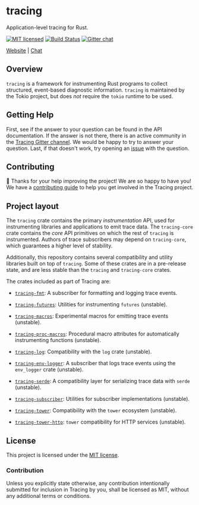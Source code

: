 # tracing

Application-level tracing for Rust.

[![MIT licensed][mit-badge]][mit-url]
[![Build Status][travis-badge]][travis-url]
[![Gitter chat][gitter-badge]][gitter-url]

[mit-badge]: https://img.shields.io/badge/license-MIT-blue.svg
[mit-url]: LICENSE
[travis-badge]: https://travis-ci.org/tokio-rs/tracing.svg?branch=master
[travis-url]: https://travis-ci.org/tokio-rs/tracing/branches
[gitter-badge]: https://img.shields.io/gitter/room/tokio-rs/tracing.svg
[gitter-url]: https://gitter.im/tokio-rs/tracing

[Website](https://tokio.rs) |
[Chat](https://gitter.im/tracing-rs/tracing)

## Overview

`tracing` is a framework for instrumenting Rust programs to collect
structured, event-based diagnostic information. `tracing` is maintained by the
Tokio project, but does _not_ require the `tokio` runtime to be used.

## Getting Help

First, see if the answer to your question can be found in the API documentation.
If the answer is not there, there is an active community in
the [Tracing Gitter channel][chat]. We would be happy to try to answer your
question.  Last, if that doesn't work, try opening an [issue] with the question.

[chat]: https://gitter.im/tokio-rs/tracing
[issue]: https://github.com/tokio-rs/tracing/issues/new

## Contributing

:balloon: Thanks for your help improving the project! We are so happy to have
you! We have a [contributing guide][guide] to help you get involved in the Tracing
project.

[guide]: CONTRIBUTING.md

## Project layout

The `tracing` crate contains the primary _instrumentation_ API, used for
instrumenting libraries and applications to emit trace data. The `tracing-core`
crate contains the _core_ API primitives on which the rest of `tracing` is
instrumented. Authors of trace subscribers may depend on `tracing-core`, which
guarantees a higher level of stability.

Additionally, this repository contains several compatibility and utility
libraries built on top of `tracing`. Some of these crates are in a pre-release
state, and are less stable than the `tracing` and `tracing-core` crates.

The crates included as part of Tracing are:

* [`tracing-fmt`]: A subscriber for formatting and logging trace events.

* [`tracing-futures`]: Utilities for instrumenting `futures` (unstable).

* [`tracing-macros`]: Experimental macros for emitting trace events (unstable).

* [`tracing-proc-macros`]: Procedural macro attributes for automatically
    instrumenting functions (unstable).

* [`tracing-log`]: Compatibility with the `log` crate (unstable).

* [`tracing-env-logger`]: A subscriber that logs trace events using the
    `env_logger` crate (unstable).

* [`tracing-serde`]: A compatibility layer for serializing trace data with
    `serde` (unstable).

* [`tracing-subscriber`]: Utilities for subscriber implementations (unstable).

* [`tracing-tower`]: Compatibility with the `tower` ecosystem (unstable).

* [`tracing-tower-http`]: `tower` compatibility for HTTP services (unstable).

[`tracing-fmt`]: tracing-fmt
[`tracing-futures`]: tracing-futures
[`tracing-macros`]: tracing-macros
[`tracing-proc-macros`]: tracing-proc-macros
[`tracing-log`]: tracing-log
[`tracing-env-logger`]: tracing-env-logger
[`tracing-serde`]: tracing-serde
[`tracing-subscriber`]: tracing-subscriber
[`tracing-tower`]: tracing-tower
[`tracing-tower-http`]: tracing-tower-http

## License

This project is licensed under the [MIT license](LICENSE).

### Contribution

Unless you explicitly state otherwise, any contribution intentionally submitted
for inclusion in Tracing by you, shall be licensed as MIT, without any additional
terms or conditions.

[`tokio-trace`]: https://github.com/tokio-rs/tokio/tree/master/tokio-trace
